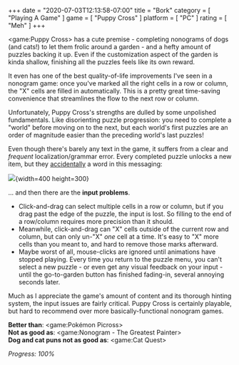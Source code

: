 +++
date = "2020-07-03T12:13:58-07:00"
title = "Bork"
category = [ "Playing A Game" ]
game = [ "Puppy Cross" ]
platform = [ "PC" ]
rating = [ "Meh" ]
+++

<game:Puppy Cross> has a cute premise - completing nonograms of dogs (and cats!) to let them frolic around a garden - and a hefty amount of puzzles backing it up.  Even if the customization aspect of the garden is kinda shallow, finishing all the puzzles feels like its own reward.

It even has one of the best quality-of-life improvements I've seen in a nonogram game: once you've marked all the right cells in a row or column, the "X" cells are filled in automatically.  This is a pretty great time-saving convenience that streamlines the flow to the next row or column.

Unfortunately, Puppy Cross's strengths are dulled by some unpolished fundamentals.  Like disorienting puzzle progression: you need to complete a "world" before moving on to the next, but each world's first puzzles are an order of magnitude easier than the preceding world's last puzzles!

Even though there's barely any text in the game, it suffers from a clear and <i>frequent</i> localization/grammar error.  Every completed puzzle unlocks a new item, but they <a href="https://knowyourmeme.com/memes/i-accidentally">accidentally</a> a word in this messaging:

![]($SiteBaseURL$puppycross_stump.jpg){width=400 height=300}

... and then there are the <b>input problems</b>.

* Click-and-drag can select multiple cells in a row or column, but if you drag past the edge of the puzzle, the input is lost.  So filling to the end of a row/column requires more precision than it should.
* Meanwhile, click-and-drag can "X" cells outside of the current row and column, but can only un-"X" <i>one</i> cell at a time.  It's easy to "X" more cells than you meant to, and hard to remove those marks afterward.
* Maybe worst of all, mouse-clicks are ignored until animations have stopped playing.  Every time you return to the puzzle menu, you can't select a new puzzle - or even get any visual feedback on your input - until the go-to-garden button has finished fading-in, several annoying seconds later.

Much as I appreciate the game's amount of content and its thorough hinting system, the input issues are fairly critical.  Puppy Cross is certainly playable, but hard to recommend over more basically-functional nonogram games.

<b>Better than</b>: <game:Pokémon Picross>  
<b>Not as good as</b>: <game:Nonogram - The Greatest Painter>  
<b>Dog and cat puns not as good as</b>: <game:Cat Quest>

<i>Progress: 100%</i>
